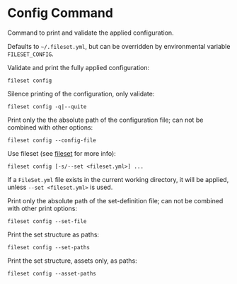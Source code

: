 Config Command
==============

Command to print and validate the applied configuration.

Defaults to `~/.fileset.yml`, but can be overridden by environmental variable
`FILESET_CONFIG`.

Validate and print the fully applied configuration:

```console
fileset config
```

Silence printing of the configuration, only validate:

```console
fileset config -q|--quite
```

Print only the the absolute path of the configuration file; can not be combined
with other options:

```console
fileset config --config-file
```

Use fileset (see [fileset](../fileset.md#sets) for more info):

```console
fileset config [-s/--set <fileset.yml>] ...
```

If a `FileSet.yml` file exists in the current working directory, it will be applied,
unless `--set <fileset.yml>` is used.

Print only the absolute path of the set-definition file; can not be combined
with other print options:

```console
fileset config --set-file
```

Print the set structure as paths:

```console
fileset config --set-paths
```

Print the set structure, assets only, as paths:

```console
fileset config --asset-paths
```

